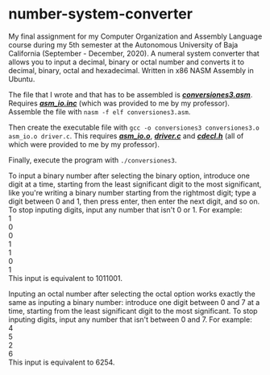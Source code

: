 # number-system-converter
My final assignment for my Computer Organization and Assembly Language course during my 5th semester at the Autonomous University of Baja California (September - December, 2020). A numeral system converter that allows you to input a decimal, binary or octal number and converts it to decimal, binary, octal and hexadecimal. Written in x86 NASM Assembly in Ubuntu.

The file that I wrote and that has to be assembled is [***conversiones3.asm***](conversiones3.asm). Requires [***asm_io.inc***](asm_io.inc) (which was provided to me by my professor).  
Assemble the file with `nasm -f elf conversiones3.asm`.

Then create the executable file with `gcc -o conversiones3 conversiones3.o asm_io.o driver.c`. This requires [***asm_io.o***](asm_io.o), [***driver.c***](driver.c) and [***cdecl.h***](cdel.h) (all of which were provided to me by my professor).

Finally, execute the program with `./conversiones3`.

To input a binary number after selecting the binary option, introduce one digit at a time, starting from the least significant digit to the most significant, like you're writing a binary number starting from the rightmost digit; type a digit between 0 and 1, then press enter, then enter the next digit, and so on. To stop inputing digits, input any number that isn't 0 or 1. For example:  
1  
0  
0  
1  
1  
0  
1  
This input is equivalent to 1011001.

Inputing an octal number after selecting the octal option works exactly the same as inputing a binary number: introduce one digit between 0 and 7 at a time, starting from the least significant digit to the most significant. To stop inputing digits, input any number that isn't between 0 and 7. For example:  
4  
5  
2  
6  
This input is equivalent to 6254.
